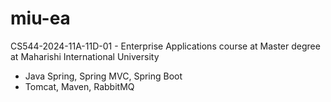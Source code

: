 # miu-ea
CS544-2024-11A-11D-01 - Enterprise Applications course at Master degree at Maharishi International University

- Java Spring, Spring MVC, Spring Boot
- Tomcat, Maven, RabbitMQ
